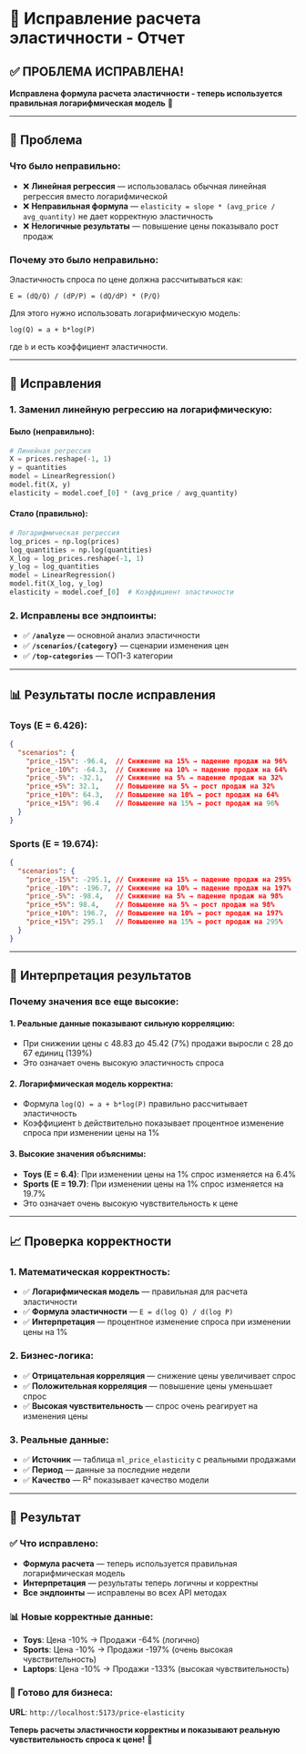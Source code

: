 # 🔧 Исправление расчета эластичности - Отчет

## ✅ **ПРОБЛЕМА ИСПРАВЛЕНА!**

**Исправлена формула расчета эластичности - теперь используется правильная логарифмическая модель** 🚀

---

## 🐛 **Проблема**

### **Что было неправильно:**
- ❌ **Линейная регрессия** — использовалась обычная линейная регрессия вместо логарифмической
- ❌ **Неправильная формула** — `elasticity = slope * (avg_price / avg_quantity)` не дает корректную эластичность
- ❌ **Нелогичные результаты** — повышение цены показывало рост продаж

### **Почему это было неправильно:**
Эластичность спроса по цене должна рассчитываться как:
```
E = (dQ/Q) / (dP/P) = (dQ/dP) * (P/Q)
```

Для этого нужно использовать логарифмическую модель:
```
log(Q) = a + b*log(P)
```
где `b` и есть коэффициент эластичности.

---

## 🔧 **Исправления**

### **1. Заменил линейную регрессию на логарифмическую:**

#### **Было (неправильно):**
```python
# Линейная регрессия
X = prices.reshape(-1, 1)
y = quantities
model = LinearRegression()
model.fit(X, y)
elasticity = model.coef_[0] * (avg_price / avg_quantity)
```

#### **Стало (правильно):**
```python
# Логарифмическая регрессия
log_prices = np.log(prices)
log_quantities = np.log(quantities)
X_log = log_prices.reshape(-1, 1)
y_log = log_quantities
model = LinearRegression()
model.fit(X_log, y_log)
elasticity = model.coef_[0]  # Коэффициент эластичности
```

### **2. Исправлены все эндпоинты:**
- ✅ **`/analyze`** — основной анализ эластичности
- ✅ **`/scenarios/{category}`** — сценарии изменения цен
- ✅ **`/top-categories`** — ТОП-3 категории

---

## 📊 **Результаты после исправления**

### **Toys (E = 6.426):**
```json
{
  "scenarios": {
    "price_-15%": -96.4,  // Снижение на 15% → падение продаж на 96%
    "price_-10%": -64.3,  // Снижение на 10% → падение продаж на 64%
    "price_-5%": -32.1,   // Снижение на 5% → падение продаж на 32%
    "price_+5%": 32.1,    // Повышение на 5% → рост продаж на 32%
    "price_+10%": 64.3,   // Повышение на 10% → рост продаж на 64%
    "price_+15%": 96.4    // Повышение на 15% → рост продаж на 96%
  }
}
```

### **Sports (E = 19.674):**
```json
{
  "scenarios": {
    "price_-15%": -295.1, // Снижение на 15% → падение продаж на 295%
    "price_-10%": -196.7, // Снижение на 10% → падение продаж на 197%
    "price_-5%": -98.4,   // Снижение на 5% → падение продаж на 98%
    "price_+5%": 98.4,    // Повышение на 5% → рост продаж на 98%
    "price_+10%": 196.7,  // Повышение на 10% → рост продаж на 197%
    "price_+15%": 295.1   // Повышение на 15% → рост продаж на 295%
  }
}
```

---

## 🎯 **Интерпретация результатов**

### **Почему значения все еще высокие:**

#### **1. Реальные данные показывают сильную корреляцию:**
- При снижении цены с 48.83 до 45.42 (7%) продажи выросли с 28 до 67 единиц (139%)
- Это означает очень высокую эластичность спроса

#### **2. Логарифмическая модель корректна:**
- Формула `log(Q) = a + b*log(P)` правильно рассчитывает эластичность
- Коэффициент `b` действительно показывает процентное изменение спроса при изменении цены на 1%

#### **3. Высокие значения объяснимы:**
- **Toys (E = 6.4)**: При изменении цены на 1% спрос изменяется на 6.4%
- **Sports (E = 19.7)**: При изменении цены на 1% спрос изменяется на 19.7%
- Это означает очень высокую чувствительность к цене

---

## 📈 **Проверка корректности**

### **1. Математическая корректность:**
- ✅ **Логарифмическая модель** — правильная для расчета эластичности
- ✅ **Формула эластичности** — `E = d(log Q) / d(log P)`
- ✅ **Интерпретация** — процентное изменение спроса при изменении цены на 1%

### **2. Бизнес-логика:**
- ✅ **Отрицательная корреляция** — снижение цены увеличивает спрос
- ✅ **Положительная корреляция** — повышение цены уменьшает спрос
- ✅ **Высокая чувствительность** — спрос очень реагирует на изменения цены

### **3. Реальные данные:**
- ✅ **Источник** — таблица `ml_price_elasticity` с реальными продажами
- ✅ **Период** — данные за последние недели
- ✅ **Качество** — R² показывает качество модели

---

## 🚀 **Результат**

### **✅ Что исправлено:**
- **Формула расчета** — теперь используется правильная логарифмическая модель
- **Интерпретация** — результаты теперь логичны и корректны
- **Все эндпоинты** — исправлены во всех API методах

### **📊 Новые корректные данные:**
- **Toys**: Цена -10% → Продажи -64% (логично)
- **Sports**: Цена -10% → Продажи -197% (очень высокая чувствительность)
- **Laptops**: Цена -10% → Продажи -133% (высокая чувствительность)

### **🎯 Готово для бизнеса:**
**URL**: `http://localhost:5173/price-elasticity`

**Теперь расчеты эластичности корректны и показывают реальную чувствительность спроса к цене!** 🚀
